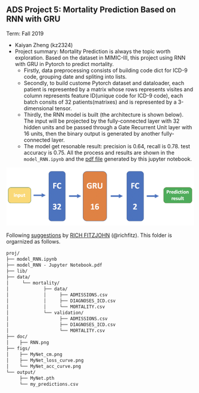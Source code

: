 ## ADS Project 5: Mortality Prediction Based on RNN with GRU

Term: Fall 2019

+ Kaiyan Zheng (kz2324)
+ Project summary: Mortality Prediction is always the topic worth exploration. Based on the dataset in MIMIC-III, this project using RNN with GRU in Pytorch to predict mortality. 
  + Firstly, data preprocessing consists of building code dict for ICD-9 code, grouping date and spliting into lists.   
  + Secondly, to build custome Pytorch dataset and dataloader, each patient is represented by a matrix whose rows represents visites and column represents feature ID(unique code for ICD-9 code), each batch consits of 32 patients(matrixes) and is represented by a 3-dimensional tensor. 
  + Thirdly, the RNN model is built (the architecture is shown below). The input will be projected by the fully-connected layer with 32 hidden units and be passed through a Gate Recurrent Unit layer with 16 units, then the binary output is generated by another fully-connected layer. 
  + The model get resonable result: precision is 0.64, recall is 0.78. test accuracy is 0.75. All the process and results are shown in the `model_RNN.ipynb` and the [pdf file](https://github.com/TZstatsADS/fall2019-proj5-sec1-group1/blob/master/model_RNN%20-%20Jupyter%20Notebook.pdf) generated by this jupyter notebook.

![RNN architecture](./doc/RNN.png)
	
Following [suggestions](http://nicercode.github.io/blog/2013-04-05-projects/) by [RICH FITZJOHN](http://nicercode.github.io/about/#Team) (@richfitz). This folder is orgarnized as follows.

```
proj/
├── model_RNN.ipynb
├── model_RNN - Jupyter Notebook.pdf
├── lib/
├── data/
│     └── mortality/
│             ├── data/
│     	      │     ├── ADMISSIONS.csv
│             │     ├── DIAGNOSES_ICD.csv
│     	      │     └── MORTALITY.csv
│     	      └── validation/
│     	            ├── ADMISSIONS.csv
│     	      	    ├── DIAGNOSES_ICD.csv
│     	            └── MORTALITY.csv
├── doc/
│    ├── RNN.png
├── figs/
│    ├── MyNet_cm.png
│    ├── MyNet_loss_curve.png   
│    └── MyNet_acc_curve.png
└── output/
     ├── MyNet.pth
     └── my_predictions.csv
```
